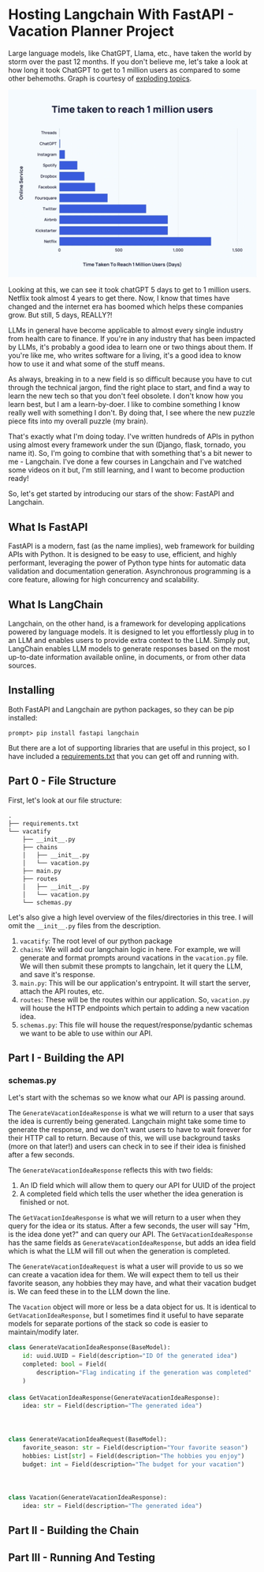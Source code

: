 # Hosting Langchain With FastAPI - Vacation Planner Project

Large language models, like ChatGPT, Llama, etc., have taken
the world by storm over the past 12 months. If you don't believe me,
let's take a look at how long it took ChatGPT to get to 1 million 
users as compared to some other behemoths. Graph is courtesy
of [exploding topics](https://explodingtopics.com/blog/chatgpt-users).

![chatgpt-1m-users](./images/chatgpt-1m-users.png)

Looking at this, we can see it took chatGPT 5 days to get to 1 million users.
Netflix took almost 4 years to get there. Now, I know that times have changed
and the internet era has boomed which helps these companies grow. But still,
5 days, REALLY?!

LLMs in general have become applicable to almost every single industry from 
health care to finance. If you're in any industry that has been impacted by
LLMs, it's probably a good idea to learn one or two things about them. If
you're like me, who writes software for a living, it's a good idea to know
how to use it and what some of the stuff means.

As always, breaking in to a new field is so difficult because you have to cut through
the technical jargon, find the right place to start, and find a way
to learn the new tech so that you don't feel obsolete. I don't know how you
learn best, but I am a learn-by-doer. I like to combine something I know
really well with something I don't. By doing that, I see where the new
puzzle piece fits into my overall puzzle (my brain).

That's exactly what I'm doing today. I've written hundreds of APIs in
python using almost every framework under the sun (Django, flask, tornado, you name it).
So, I'm going to combine that with something that's a bit newer to me - Langchain.
I've done a few courses in Langchain and I've watched some videos on it but, I'm still
learning, and I want to become production ready!

So, let's get started by introducing our stars of the show: FastAPI and Langchain.

## What Is FastAPI
FastAPI is a modern, fast (as the name implies), web framework for building APIs with 
Python. It is designed to be easy to use, efficient, and highly performant, 
leveraging the power of Python type hints for automatic data validation and 
documentation generation. Asynchronous programming is a core feature, allowing for 
high concurrency and scalability.

## What Is LangChain
Langchain, on the other hand, is a framework for developing applications powered by 
language models. It is designed to let you effortlessly plug in to an LLM and
enables users to provide extra context to the LLM. Simply put, LangChain enables LLM 
models to generate responses based on the most up-to-date information available online, 
in documents, or from other data sources.

## Installing
Both FastAPI and Langchain are python packages, so they can be pip installed:

```shell
prompt> pip install fastapi langchain
```

But there are a lot of supporting libraries that are useful in this project, so
I have included a [requirements.txt]() that you can get off and running with.

## Part 0 - File Structure

First, let's look at our file structure:
```shell
.
├── requirements.txt
└── vacatify
    ├── __init__.py
    ├── chains
    │   ├── __init__.py
    │   └── vacation.py
    ├── main.py
    ├── routes
    │   ├── __init__.py
    │   └── vacation.py
    └── schemas.py
```

Let's also give a high level overview of the files/directories in this tree. 
I will omit the `__init__.py` files from the description.

1. `vacatify`: The root level of our python package
2. `chains`: We will add our langchain logic in here. For example, we will generate
    and format prompts around vacations in the `vacation.py` file. We will then submit 
    these prompts to langchain, let it query the LLM, and save it's response.
3. `main.py`: This will be our application's entrypoint. It will start the server, 
    attach the API routes, etc.
4. `routes`: These will be the routes within our application. So, `vacation.py` will
    house the HTTP endpoints which pertain to adding a new vacation idea.
5. `schemas.py`: This file will house the request/response/pydantic schemas we want to 
    be able to use within our API.

## Part I - Building the API

### schemas.py
Let's start with the schemas so we know what our API is passing around.

The `GenerateVacationIdeaResponse` is what
we will return to a user that says the 
idea is currently being generated. Langchain might take
some time to generate the response, and we don't want users
to have to wait forever for their HTTP call to return. Because
of this, we will use background tasks (more on that later!)
and users can check in to see if their idea is finished after a 
few seconds.

The `GenerateVacationIdeaResponse` reflects this with two fields:

1. An ID field which will allow them to query our API for UUID of the
    project
2. A completed field which tells the user whether the idea generation
    is finished or not.

The `GetVacationIdeaResponse` is what we will return to a 
user when they query for the idea or its status. After
a few seconds, the user will say "Hm, is the idea done yet?"
and can query our API.
The `GetVacationIdeaResponse` has the same fields as `GenerateVacationIdeaResponse`,
but adds an idea field which is what the LLM will fill out when 
the generation is completed.

The `GenerateVacationIdeaRequest` is what a user will
provide to us so we can create a vacation idea for them.
We will expect them to tell us their favorite season,
any hobbies they may have, and what their vacation budget is.
We can feed these in to the LLM down the line.


The `Vacation` object will more or less be a data object for us.
It is identical to `GetVacationIdeaResponse`, but I sometimes
find it useful to have separate models for separate portions
of the stack so code is easier to maintain/modify later.

```python
class GenerateVacationIdeaResponse(BaseModel):
    id: uuid.UUID = Field(description="ID Of the generated idea")
    completed: bool = Field(
        description="Flag indicating if the generation was completed"
    )

class GetVacationIdeaResponse(GenerateVacationIdeaResponse):
    idea: str = Field(description="The generated idea")



class GenerateVacationIdeaRequest(BaseModel):
    favorite_season: str = Field(description="Your favorite season")
    hobbies: List[str] = Field(description="The hobbies you enjoy")
    budget: int = Field(description="The budget for your vacation")



class Vacation(GenerateVacationIdeaResponse):
    idea: str = Field(description="The generated idea")
```
## Part II - Building the Chain
## Part III - Running And Testing